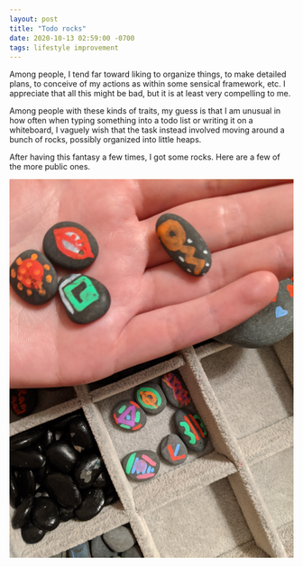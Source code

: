 ```yaml
---
layout: post
title: "Todo rocks"
date: 2020-10-13 02:59:00 -0700
tags: lifestyle improvement
---
```


Among people, I tend far toward liking to organize things, to make detailed plans, to conceive of my actions as within some sensical framework, etc. I appreciate that all this might be bad, but it is at least very compelling to me.

Among people with these kinds of traits, my guess is that I am unusual in how often when typing something into a todo list or writing it on a whiteboard, I vaguely wish that the task instead involved moving around a bunch of rocks, possibly organized into little heaps.

After having this fantasy a few times, I got some rocks. Here are a few of the more public ones.

![rock todos](/assets/todorocks.jpg)
